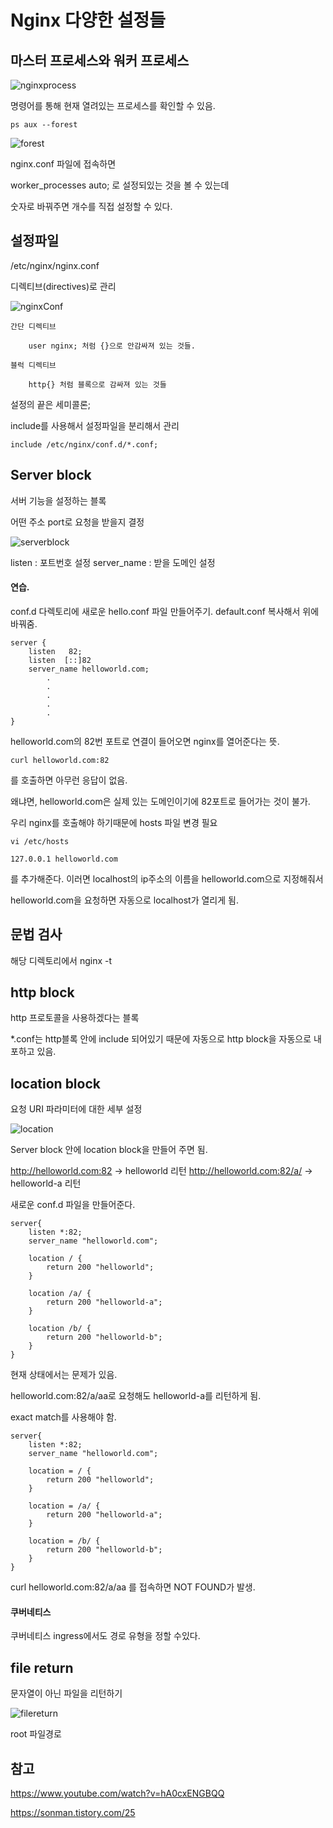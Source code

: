 # Nginx 다양한 설정들

## 마스터 프로세스와 워커 프로세스

![nginxprocess](../images/nginx/process.png)

명령어를 통해 현재 열려있는 프로세스를 확인할 수 있음. 
~~~
ps aux --forest 
~~~

![forest](../images/nginx/forest.png)

nginx.conf 파일에 접속하면

worker_processes auto; 로 설정되있는 것을 볼 수 있는데

숫자로 바꿔주면 개수를 직접 설정할 수 있다. 

## 설정파일

/etc/nginx/nginx.conf

디렉티브(directives)로 관리 

![nginxConf](../images/nginx/nginxConf.png)

    간단 디렉티브 

        user nginx; 처럼 {}으로 안감싸져 있는 것들.

    블럭 디렉티브 

        http{} 처럼 블록으로 감싸져 있는 것들

설정의 끝은 세미콜론;

include를 사용해서 설정파일을 분리해서 관리 

    include /etc/nginx/conf.d/*.conf;


## Server block

서버 기능을 설정하는 블록

어떤 주소 port로 요청을 받을지 결정

![serverblock](../images/nginx/serverblock.png)

listen : 포트번호 설정
server_name : 받을 도메인 설정

#### 연습. 

conf.d 다렉토리에 새로운 hello.conf 파일 만들어주기. default.conf 복사해서 위에 바꿔줌.

~~~
server {
	listen   82;
    listen  [::]82
	server_name helloworld.com;
        .
        .
        .
        .
        .
}
~~~

helloworld.com의 82번 포트로 연결이 들어오면 nginx를 열어준다는 뜻.
</br>
~~~ 
curl helloworld.com:82
~~~
를 호출하면 아무런 응답이 없음. 

왜냐면, helloworld.com은 실제 있는 도메인이기에 82포트로 들어가는 것이 불가.

우리 nginx를 호출해야 하기때문에 hosts 파일 변경 필요 

~~~
vi /etc/hosts
~~~

~~~
127.0.0.1 helloworld.com
~~~

를 추가해준다. 이러면 localhost의 ip주소의 이름을 helloworld.com으로 지정해줘서 

helloworld.com을 요청하면 자동으로 localhost가 열리게 됨.


## 문법 검사 

해당 디렉토리에서 nginx -t

## http block 

http 프로토콜을 사용하겠다는 블록

*.conf는 http블록 안에 include 되어있기 때문에 자동으로 http block을 자동으로 내포하고 있음.

## location block

요청 URI 파라미터에 대한 세부 설정

![location](../images/nginx/locationblock.png)

Server block 안에 location block을 만들어 주면 됨.

http://helloworld.com:82   ->   helloworld 리턴
http://helloworld.com:82/a/ ->  helloworld-a 리턴

새로운 conf.d 파일을 만들어준다.
~~~
server{
    listen *:82;
    server_name "helloworld.com";

    location / {
        return 200 "helloworld";
    }

    location /a/ {
        return 200 "helloworld-a";
    }
    
    location /b/ {
        return 200 "helloworld-b";
    }
}
~~~

현재 상태에서는 문제가 있음. 

helloworld.com:82/a/aa로 요청해도 helloworld-a를 리턴하게 됨. 

exact match를 사용해야 함. 

~~~
server{
    listen *:82;
    server_name "helloworld.com";

    location = / {
        return 200 "helloworld";
    }

    location = /a/ {
        return 200 "helloworld-a";
    }
    
    location = /b/ {
        return 200 "helloworld-b";
    }
}
~~~

curl helloworld.com:82/a/aa 를 접속하면 NOT FOUND가 발생.

#### 쿠버네티스

쿠버네티스 ingress에서도 경로 유형을 정할 수있다. 

## file return

문자열이 아닌 파일을 리턴하기

![filereturn](../images/nginx/filereturn.png)

root 파일경로



## 참고 

https://www.youtube.com/watch?v=hA0cxENGBQQ

https://sonman.tistory.com/25

